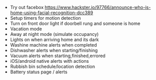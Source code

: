 - Try out facebox  https://www.hackster.io/97766/announce-who-is-home-using-facial-recognition-dcc389
- Setup timers for motion detection
- Turn on front door light if doorbell rung and someone is home
- Vacation mode
- Away at night mode (simulate occupancy)
- Lights on when arriving home and its dark
- Washine machine alerts when completed
- Dishwasher alerts when starting/finishing
- Vacuum alerts when starting,finished,errored
- iOS/android native alerts with actions
- Rubbish bin schedule/location detection
- Battery status page / alerts
